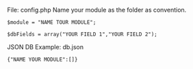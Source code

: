 File: config.php
Name your module as the folder as convention.
```
$module = "NAME TOUR MODULE";

$dbFields = array("YOUR FIELD 1","YOUR FIELD 2");
```

JSON DB Example: db.json
```
{"NAME YOUR MODULE":[]}
```